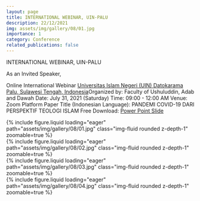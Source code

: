 ```yaml
---
layout: page
title: INTERNATIONAL WEBINAR, UIN-PALU
description: 22/12/2021
img: assets/img/gallery/08/01.jpg
importance: 1
category: Conference
related_publications: false
---
```


<p class="distill-post-title">INTERNATIONAL WEBINAR, UIN-PALU</p>

As an Invited Speaker,

Online International Webinar [Universitas Islam Negeri (UIN) Datokarama Palu, Sulawesi Tengah, Indonesia](https://iainpalu.ac.id/)Organized by: Faculty of Ushuluddin, Adab and Dawah Date: July 31, 2021 (Saturday) Time: 09:00 - 12:00 AM Venue: Zoom Platform Paper Title (Indonesian Language): PANDEMI COVID-19 DARI PERSPEKTIF TEOLOGI ISLAM Free Download: [Power Point Slide](https://archive.org/details/pandemi-dari-perspektif-teologi-islam-ppw_202107/mode/2up)

<div class="row mt-3">
    <div class="col-sm mt-3 mt-md-0">
        {% include figure.liquid loading="eager" path="assets/img/gallery/08/01.jpg" class="img-fluid rounded z-depth-1" zoomable=true %}
    </div>
    <div class="col-sm mt-3 mt-md-0">
        {% include figure.liquid loading="eager" path="assets/img/gallery/08/02.jpg" class="img-fluid rounded z-depth-1" zoomable=true %}
    </div>
</div>

<div class="row mt-3">
    <div class="col-sm mt-3 mt-md-0">
        {% include figure.liquid loading="eager" path="assets/img/gallery/08/03.jpg" class="img-fluid rounded z-depth-1" zoomable=true %}
    </div>
    <div class="col-sm mt-3 mt-md-0">
        {% include figure.liquid loading="eager" path="assets/img/gallery/08/04.jpg" class="img-fluid rounded z-depth-1" zoomable=true %}
    </div>
</div>
